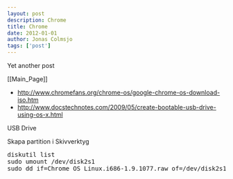 ```yaml
---
layout: post
description: Chrome
title: Chrome
date: 2012-01-01
author: Jonas Colmsjo
tags: ['post']
---
```


Yet another post





[[Main_Page]]


* http://www.chromefans.org/chrome-os/google-chrome-os-download-iso.htm
* http://www.docstechnotes.com/2009/05/create-bootable-usb-drive-using-os-x.html


USB Drive

Skapa partition i Skivverktyg

<pre>
diskutil list
sudo umount /dev/disk2s1 
sudo dd if=Chrome_OS_Linux.i686-1.9.1077.raw of=/dev/disk2s1 
</pre>
